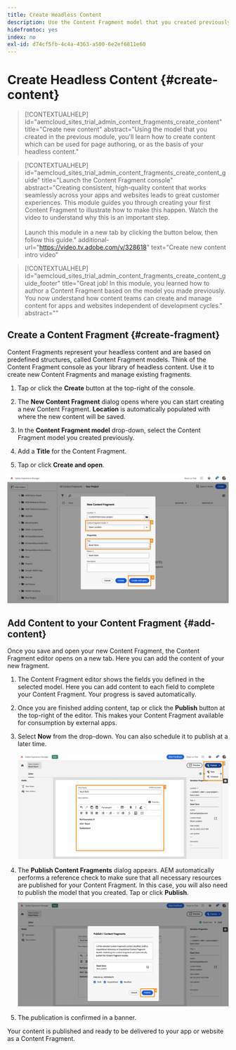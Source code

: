 ```yaml
---
title: Create Headless Content
description: Use the Content Fragment model that you created previously to create content which can be used for page authoring, or as the basis for your headless content.
hidefromtoc: yes
index: no
exl-id: d74cf5fb-4c4a-4363-a500-6e2ef6811e60
---
```


# Create Headless Content {#create-content}

>[!CONTEXTUALHELP]
>id="aemcloud_sites_trial_admin_content_fragments_create_content"
>title="Create new content"
>abstract="Using the model that you created in the previous module, you'll learn how to create content which can be used for page authoring, or as the basis of your headless content."

>[!CONTEXTUALHELP]
>id="aemcloud_sites_trial_admin_content_fragments_create_content_guide"
>title="Launch the Content Fragment console"
>abstract="Creating consistent, high-quality content that works seamlessly across your apps and websites leads to great customer experiences. This module guides you through creating your first Content Fragment to illustrate how to make this happen. Watch the video to understand why this is an important step.<br><br>Launch this module in a new tab by clicking the button below, then follow this guide."
>additional-url="https://video.tv.adobe.com/v/328618" text="Create new content intro video"

>[!CONTEXTUALHELP]
>id="aemcloud_sites_trial_admin_content_fragments_create_content_guide_footer"
>title="Great job! In this module, you learned how to author a Content Fragment based on the model you made previously. You now understand how content teams can create and manage content for apps and websites independent of development cycles."
>abstract=""

## Create a Content Fragment {#create-fragment}

Content Fragments represent your headless content and are based on predefined structures, called Content Fragment models. Think of the Content Fragment console as your library of headless content. Use it to create new Content Fragments and manage existing fragments.

1. Tap or click the **Create** button at the top-right of the console.

1. The **New Content Fragment** dialog opens where you can  start creating a new Content Fragment. **Location** is automatically populated with where the new content will be saved.

1. In the **Content Fragment model** drop-down, select the Content Fragment model you created previously.

1. Add a **Title** for the Content Fragment.

1. Tap or click **Create and open**.

![Creating a new Content Fragment](assets/create-content/create-content-3-4-5.png)

## Add Content to your Content Fragment {#add-content}

Once you save and open your new Content Fragment, the Content Fragment editor opens on a new tab. Here you can add the content of your new fragment.

1. The Content Fragment editor shows the fields you defined in the selected model. Here you can add content to each field to complete your Content Fragment. Your progress is saved automatically. 

1. Once you are finished adding content, tap or click the **Publish** button at the top-right of the editor. This makes your Content Fragment available for consumption by external apps. 

1. Select **Now** from the drop-down. You can also schedule it to publish at a later time.

   ![Create content](assets/create-content/add-content-1-2.png)

1. The **Publish Content Fragments** dialog appears. AEM automatically performs a reference check to make sure that all necessary resources are published for your Content Fragment. In this case, you will also need to publish the model that you created. Tap or click **Publish**.

   ![Publish and reference check](assets/create-content/publish-4.png)

1. The publication is confirmed in a banner.

Your content is published and ready to be delivered to your app or website as a Content Fragment.
